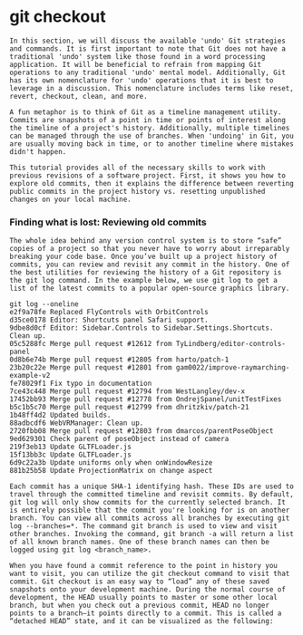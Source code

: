 # git checkout 

`In this section, we will discuss the available 'undo' Git strategies and commands. It is first important to note that Git does not have a traditional 'undo' system like those found in a word processing application. It will be beneficial to refrain from mapping Git operations to any traditional 'undo' mental model. Additionally, Git has its own nomenclature for 'undo' operations that it is best to leverage in a discussion. This nomenclature includes terms like reset, revert, checkout, clean, and more.`

`A fun metaphor is to think of Git as a timeline management utility. Commits are snapshots of a point in time or points of interest along the timeline of a project's history. Additionally, multiple timelines can be managed through the use of branches. When 'undoing' in Git, you are usually moving back in time, or to another timeline where mistakes didn't happen.`

`This tutorial provides all of the necessary skills to work with previous revisions of a software project. First, it shows you how to explore old commits, then it explains the difference between reverting public commits in the project history vs. resetting unpublished changes on your local machine.`

### Finding what is lost: Reviewing old commits

`The whole idea behind any version control system is to store “safe” copies of a project so that you never have to worry about irreparably breaking your code base. Once you’ve built up a project history of commits, you can review and revisit any commit in the history. One of the best utilities for reviewing the history of a Git repository is the git log command. In the example below, we use git log to get a list of the latest commits to a popular open-source graphics library.`

<pre><code class="hljs sql">git log <span class="hljs-comment">--oneline</span>
e2f9a78fe Replaced FlyControls with OrbitControls
d35ce0178 Editor: Shortcuts panel Safari support.
9dbe8d0cf Editor: Sidebar.Controls to Sidebar.Settings.Shortcuts. Clean up.
05c5288fc <span class="hljs-keyword">Merge</span> pull request #<span class="hljs-number">12612</span> <span class="hljs-keyword">from</span> TyLindberg/editor-controls-panel
<span class="hljs-number">0</span>d8b6e74b <span class="hljs-keyword">Merge</span> pull request #<span class="hljs-number">12805</span> <span class="hljs-keyword">from</span> harto/<span class="hljs-keyword">patch</span><span class="hljs-number">-1</span>
<span class="hljs-number">23</span>b20c22e <span class="hljs-keyword">Merge</span> pull request #<span class="hljs-number">12801</span> <span class="hljs-keyword">from</span> gam0022/improve-raymarching-example-v2
fe78029f1 Fix typo <span class="hljs-keyword">in</span> documentation
<span class="hljs-number">7</span>ce43c448 <span class="hljs-keyword">Merge</span> pull request #<span class="hljs-number">12794</span> <span class="hljs-keyword">from</span> WestLangley/dev-x
<span class="hljs-number">17452</span>bb93 <span class="hljs-keyword">Merge</span> pull request #<span class="hljs-number">12778</span> <span class="hljs-keyword">from</span> OndrejSpanel/unitTestFixes
b5c1b5c70 <span class="hljs-keyword">Merge</span> pull request #<span class="hljs-number">12799</span> <span class="hljs-keyword">from</span> dhritzkiv/<span class="hljs-keyword">patch</span><span class="hljs-number">-21</span>
<span class="hljs-number">1</span>b48ff4d2 <span class="hljs-keyword">Updated</span> builds.
<span class="hljs-number">88</span>adbcdf6 WebVRManager: Clean up.
<span class="hljs-number">2720</span>fbb08 <span class="hljs-keyword">Merge</span> pull request #<span class="hljs-number">12803</span> <span class="hljs-keyword">from</span> dmarcos/parentPoseObject
<span class="hljs-number">9</span>ed629301 <span class="hljs-keyword">Check</span> <span class="hljs-keyword">parent</span> <span class="hljs-keyword">of</span> poseObject instead <span class="hljs-keyword">of</span> camera
<span class="hljs-number">219</span>f3eb13 <span class="hljs-keyword">Update</span> GLTFLoader.js
<span class="hljs-number">15</span>f13bb3c <span class="hljs-keyword">Update</span> GLTFLoader.js
<span class="hljs-number">6</span>d9c22a3b <span class="hljs-keyword">Update</span> uniforms <span class="hljs-keyword">only</span> <span class="hljs-keyword">when</span> onWindowResize
<span class="hljs-number">881</span>b25b58 <span class="hljs-keyword">Update</span> ProjectionMatrix <span class="hljs-keyword">on</span> <span class="hljs-keyword">change</span> aspect
</code></pre>


`Each commit has a unique SHA-1 identifying hash. These IDs are used to travel through the committed timeline and revisit commits. By default, git log will only show commits for the currently selected branch. It is entirely possible that the commit you're looking for is on another branch. You can view all commits across all branches by executing git log --branches=*. The command git branch is used to view and visit other branches. Invoking the command, git branch -a will return a list of all known branch names. One of these branch names can then be logged using git log <branch_name>.`

`When you have found a commit reference to the point in history you want to visit, you can utilize the git checkout command to visit that commit. Git checkout is an easy way to “load” any of these saved snapshots onto your development machine. During the normal course of development, the HEAD usually points to master or some other local branch, but when you check out a previous commit, HEAD no longer points to a branch—it points directly to a commit. This is called a “detached HEAD” state, and it can be visualized as the following:`
